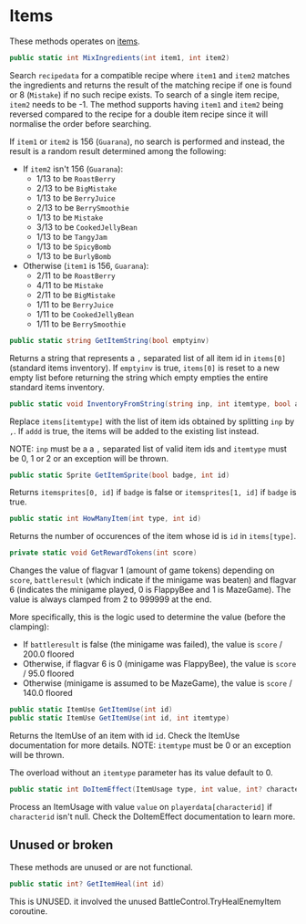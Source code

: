 # Items
These methods operates on [items](../../Enums%20and%20IDs/Items.md).

```cs
public static int MixIngredients(int item1, int item2)
```
Search `recipedata` for a compatible recipe where `item1` and `item2` matches the ingredients and returns the result of the matching recipe if one is found or 8 (`Mistake`) if no such recipe exists. To search of a single item recipe, `item2` needs to be -1. The method supports having `item1` and `item2` being reversed compared to the recipe for a double item recipe since it will normalise the order before searching.

If `item1` or `item2` is 156 (`Guarana`), no search is performed and instead, the result is a random result determined among the following:

- If `item2` isn't 156 (`Guarana`):
    - 1/13 to be `RoastBerry`
    - 2/13 to be `BigMistake`
    - 1/13 to be `BerryJuice`
    - 2/13 to be `BerrySmoothie`
    - 1/13 to be `Mistake`
    - 3/13 to be `CookedJellyBean`
    - 1/13 to be `TangyJam`
    - 1/13 to be `SpicyBomb`
    - 1/13 to be `BurlyBomb`
- Otherwise (`item1` is 156, `Guarana`):
    - 2/11 to be `RoastBerry`
    - 4/11 to be `Mistake`
    - 2/11 to be `BigMistake`
    - 1/11 to be `BerryJuice`
    - 1/11 to be `CookedJellyBean`
    - 1/11 to be `BerrySmoothie`

```cs
public static string GetItemString(bool emptyinv)
```
Returns a string that represents a `,` separated list of all item id in `items[0]` (standard items inventory). If `emptyinv` is true, `items[0]` is reset to a new empty list before returning the string which empty empties the entire standard items inventory.

```cs
public static void InventoryFromString(string inp, int itemtype, bool addd)
```
Replace `items[itemtype]` with the list of item ids obtained by splitting `inp` by `,`. If `addd` is true, the items will be added to the existing list instead.

NOTE: `inp` must be a a `,` separated list of valid item ids and `itemtype` must be 0, 1 or 2 or an exception will be thrown.

```cs
public static Sprite GetItemSprite(bool badge, int id)
```
Returns `itemsprites[0, id]` if `badge` is false or `itemsprites[1, id]` if `badge` is true.

```cs
public static int HowManyItem(int type, int id)
```
Returns the number of occurences of the item whose id is `id` in `items[type]`.

```cs
private static void GetRewardTokens(int score)
```
Changes the value of flagvar 1 (amount of game tokens) depending on `score`, `battleresult` (which indicate if the minigame was beaten) and flagvar 6 (indicates the minigame played, 0 is FlappyBee and 1 is MazeGame). The value is always clamped from 2 to 999999 at the end.

More specifically, this is the logic used to determine the value (before the clamping):

- If `battleresult` is false (the minigame was failed), the value is `score` / 200.0 floored
- Otherwise, if flagvar 6 is 0 (minigame was FlappyBee), the value is `score` / 95.0 floored
- Otherwise (minigame is assumed to be MazeGame), the value is `score` / 140.0 floored

```cs
public static ItemUse GetItemUse(int id)
public static ItemUse GetItemUse(int id, int itemtype)
```
Returns the ItemUse of an item with id `id`. Check the ItemUse documentation for more details. NOTE: `itemtype` must be 0 or an exception will be thrown.

The overload without an `itemtype` parameter has its value default to 0.

```cs
public static int DoItemEffect(ItemUsage type, int value, int? characterid)
```
Process an ItemUsage with value `value` on `playerdata[characterid]` if `characterid` isn't null. Check the DoItemEffect documentation to learn more.

## Unused or broken
These methods are unused or are not functional.

```cs
public static int? GetItemHeal(int id)
```
This is UNUSED. it involved the unused BattleControl.TryHealEnemyItem coroutine.
